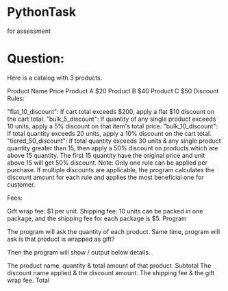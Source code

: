 # PythonTask
for assessment

# Question:

Here is a catalog with 3 products.

Product Name	Price
Product A	$20
Product B	$40
Product C	$50
Discount Rules:

"flat_10_discount": If cart total exceeds $200, apply a flat $10 discount on the cart total.
"bulk_5_discount": If quantity of any single product exceeds 10 units, apply a 5% discount on that item's total price.
"bulk_10_discount": If total quantity exceeds 20 units, apply a 10% discount on the cart total.
"tiered_50_discount": If total quantity exceeds 30 units & any single product quantity greater than 15, then apply a 50% discount on products which are above  15 quantity. The first 15 quantity have the original price and unit above 15 will get 50% discount.
Note: Only one rule can be applied per purchase. If multiple discounts are applicable, the program calculates the discount amount for each rule and applies the most beneficial one for customer.

Fees:

Gift wrap fee: $1 per unit.
Shipping fee: 10 units can be packed in one package, and the shipping fee for each package is $5.
Program

The program will ask the quantity of each product. Same time, program will ask is that product is wrapped as gift?

Then the program will show / output below details.

The product name, quantity & total amount of that product.
Subtotal
The discount name applied & the discount amount.
The shipping fee & the gift wrap fee.
Total
